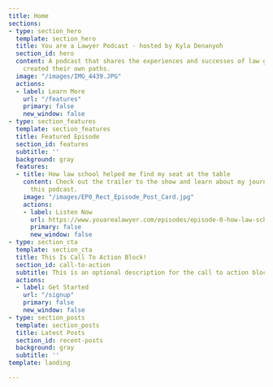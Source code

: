 ```yaml
---
title: Home
sections:
- type: section_hero
  template: section_hero
  title: You are a Lawyer Podcast - hosted by Kyla Denanyoh
  section_id: hero
  content: A podcast that shares the experiences and successes of law graduates who
    created their own paths.
  image: "/images/IMG_4439.JPG"
  actions:
  - label: Learn More
    url: "/features"
    primary: false
    new_window: false
- type: section_features
  template: section_features
  title: Featured Episode
  section_id: features
  subtitle: ''
  background: gray
  features:
  - title: How law school helped me find my seat at the table
    content: Check out the trailer to the show and learn about my journey to creating
      this podcast.
    image: "/images/EP0_Rect_Episode_Post_Card.jpg"
    actions:
    - label: Listen Now
      url: https://www.youarealawyer.com/episodes/episode-0-how-law-school-helped-me-find-my-seat-at-the-table
      primary: false
      new_window: false
- type: section_cta
  template: section_cta
  title: This Is Call To Action Block!
  section_id: call-to-action
  subtitle: This is an optional description for the call to action block.
  actions:
  - label: Get Started
    url: "/signup"
    primary: false
    new_window: false
- type: section_posts
  template: section_posts
  title: Latest Posts
  section_id: recent-posts
  background: gray
  subtitle: ''
template: landing

---
```

